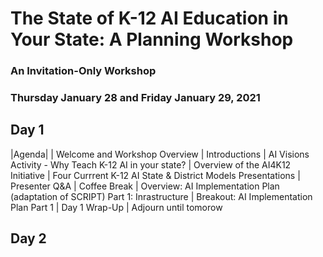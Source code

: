 # The State of K-12 AI Education in Your State: A Planning Workshop
### An Invitation-Only Workshop
### Thursday January 28 and Friday January 29, 2021

## Day 1

|Agenda|
| Welcome and Workshop Overview
| Introductions
| AI Visions Activity - Why Teach K-12 AI in your state?
| Overview of the AI4K12 Initiative
| Four Currrent K-12 AI State & District Models Presentations
| Presenter Q&A
| Coffee Break
| Overview: AI Implementation Plan (adaptation of SCRIPT) Part 1: Inrastructure
| Breakout: AI Implementation Plan Part 1
| Day 1 Wrap-Up
| Adjourn until tomorow

## Day 2
